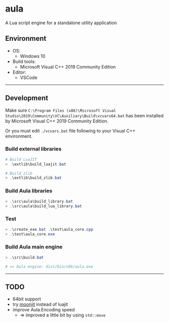# aula

A Lua script engine for a standalone utility application

## Environment

- OS:
    - Windows 10
- Build tools:
    - Microsoft Visual C++ 2019 Community Edition
- Editor:
    - VSCode

***

## Development

Make sure `C:\Program Files (x86)\Microsoft Visual Studio\2019\Community\VC\Auxiliary\Build\vcvars64.bat` has been installed by Microsoft Visual C++ 2019 Community Edition.

Or you must edit `./vcvars.bat` file following to your Visual C++ environment.

### Build external libraries
```powershell
# Build LuaJIT
> .\extlib\build_luajit.bat

# Build zlib
> .\extlib\build_zlib.bat
```

### Build Aula libraries
```powershell
> .\src\aula\build_library.bat
> .\src\aula\build_lua_library.bat
```

### Test
```powershell
> .\create_exe.bat .\test\aula_core.cpp
> .\test\aula_core.exe
```

### Build Aula main engine
```powershell
> .\src\build.bat

# => Aula engine: dist/bin/x86/aula.exe
```

***

## TODO

- 64bit support
- try [moonjit](https://github.com/moonjit/moonjit) instead of luajit
- improve Aula.Encoding speed
    - => improved a little bit by using `std::move`
